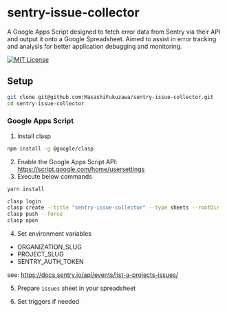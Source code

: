 # sentry-issue-collector

A Google Apps Script designed to fetch error data from Sentry via their API and output it onto a Google Spreadsheet. Aimed to assist in error tracking and analysis for better application debugging and monitoring.

[![MIT License](http://img.shields.io/badge/license-MIT-blue.svg?style=flat)](LICENSE)

## Setup

```sh
git clone git@github.com:MasashiFukuzawa/sentry-issue-collector.git
cd sentry-issue-collector
```

### Google Apps Script

1. Install clasp

```sh
npm install -g @google/clasp
```

2. Enable the Google Apps Script API: https://script.google.com/home/usersettings
3. Execute below commands

```sh
yarn install

clasp login
clasp create --title "sentry-issue-collector" --type sheets --rootDir ./src
clasp push --force
clasp open
```

4. Set environment variables

- ORGANIZATION_SLUG
- PROJECT_SLUG
- SENTRY_AUTH_TOKEN

see: https://docs.sentry.io/api/events/list-a-projects-issues/

5. Prepare `issues` sheet in your spreadsheet

6. Set triggers if needed
